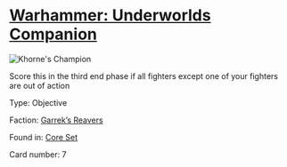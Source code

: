 # [Warhammer: Underworlds Companion](https://guidokessels.github.io/wh-underworlds)

  

![Khorne's Champion](https://warhammerunderworlds.com/wp-content/uploads/sites/6/2017/12/007_ENG-Khornes-Champion.png)

Score this in the third end phase if all fighters except one of your fighters are out of action

Type: Objective

Faction: [Garrek’s Reavers](https://guidokessels.github.io/wh-underworlds/factions/garreks-reavers)

Found in: [Core Set](https://guidokessels.github.io/wh-underworlds/locations/core-set)

Card number: 7
